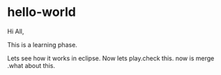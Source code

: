 # hello-world

Hi All,

This is a learning phase.

Lets see how it works in eclipse.
Now lets play.check this.
now is merge .what about this.
